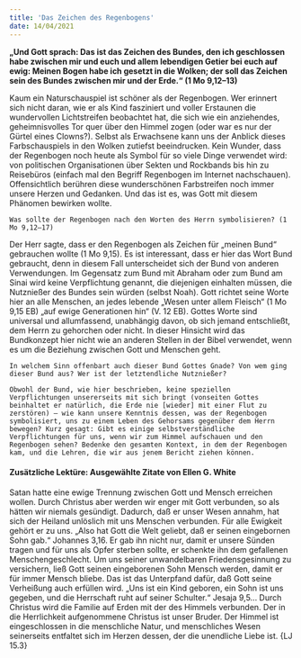 ```yaml
---
title: 'Das Zeichen des Regenbogens'
date: 14/04/2021
---
```


**„Und Gott sprach: Das ist das Zeichen des Bundes, den ich geschlossen habe zwischen mir und euch und allem lebendigen Getier bei euch auf ewig: Meinen Bogen habe ich gesetzt in die Wolken; der soll das Zeichen sein des Bundes zwischen mir und der Erde.“ (1 Mo 9,12–13)**

Kaum ein Naturschauspiel ist schöner als der Regenbogen. Wer erinnert sich nicht daran, wie er als Kind fasziniert und voller Erstaunen die wundervollen Lichtstreifen beobachtet hat, die sich wie ein anziehendes, geheimnisvolles Tor quer über den Himmel zogen (oder war es nur der Gürtel eines Clowns?). Selbst als Erwachsene kann uns der Anblick dieses Farbschauspiels in den Wolken zutiefst beeindrucken. Kein Wunder, dass der Regenbogen noch heute als Symbol für so viele Dinge verwendet wird: von politischen Organisationen über Sekten und Rockbands bis hin zu Reisebüros (einfach mal den Begriff Regenbogen im Internet nachschauen). Offensichtlich berühren diese wunderschönen Farbstreifen noch immer unsere Herzen und Gedanken. Und das ist es, was Gott mit diesem Phänomen bewirken wollte.

`Was sollte der Regenbogen nach den Worten des Herrn symbolisieren? (1 Mo 9,12–17)`

Der Herr sagte, dass er den Regenbogen als Zeichen für „meinen Bund“ gebrauchen wollte (1 Mo 9,15). Es ist interessant, dass er hier das Wort Bund gebraucht, denn in diesem Fall unterscheidet sich der Bund von anderen Verwendungen. Im Gegensatz zum Bund mit Abraham oder zum Bund am Sinai wird keine Verpflichtung genannt, die diejenigen einhalten müssen, die Nutznießer des Bundes sein würden (selbst Noah). Gott richtet seine Worte hier an alle Menschen, an jedes lebende „Wesen unter allem Fleisch“ (1 Mo 9,15 EB) „auf ewige Generationen hin“ (V. 12 EB). Gottes Worte sind universal und allumfassend, unabhängig davon, ob sich jemand entschließt, dem Herrn zu gehorchen oder nicht. In dieser Hinsicht wird das Bundkonzept hier nicht wie an anderen Stellen in der Bibel verwendet, wenn es um die Beziehung zwischen Gott und Menschen geht.

`In welchem Sinn offenbart auch dieser Bund Gottes Gnade? Von wem ging dieser Bund aus? Wer ist der letztendliche Nutznießer?`

`Obwohl der Bund, wie hier beschrieben, keine speziellen Verpflichtungen unsererseits mit sich bringt (vonseiten Gottes beinhaltet er natürlich, die Erde nie [wieder] mit einer Flut zu zerstören) – wie kann unsere Kenntnis dessen, was der Regenbogen symbolisiert, uns zu einem Leben des Gehorsams gegenüber dem Herrn bewegen? Kurz gesagt: Gibt es einige selbstverständliche Verpflichtungen für uns, wenn wir zum Himmel aufschauen und den Regenbogen sehen? Bedenke den gesamten Kontext, in dem der Regenbogen kam, und die Lehren, die wir aus jenem Bericht ziehen können.`

#### Zusätzliche Lektüre: Ausgewählte Zitate von Ellen G. White

Satan hatte eine ewige Trennung zwischen Gott und Mensch erreichen wollen. Durch Christus aber werden wir enger mit Gott verbunden, so als hätten wir niemals gesündigt. Dadurch, daß er unser Wesen annahm, hat sich der Heiland unlöslich mit uns Menschen verbunden. Für alle Ewigkeit gehört er zu uns. „Also hat Gott die Welt geliebt, daß er seinen eingebornen Sohn gab.“ Johannes 3,16. Er gab ihn nicht nur, damit er unsere Sünden tragen und für uns als Opfer sterben sollte, er schenkte ihn dem gefallenen Menschengeschlecht. Um uns seiner unwandelbaren Friedensgesinnung zu versichern, ließ Gott seinen eingeborenen Sohn Mensch werden, damit er für immer Mensch bliebe. Das ist das Unterpfand dafür, daß Gott seine Verheißung auch erfüllen wird. „Uns ist ein Kind geboren, ein Sohn ist uns gegeben, und die Herrschaft ruht auf seiner Schulter.“ Jesaja 9,5... Durch Christus wird die Familie auf Erden mit der des Himmels verbunden. Der in die Herrlichkeit aufgenommene Christus ist unser Bruder. Der Himmel ist eingeschlossen in die menschliche Natur, und menschliches Wesen seinerseits entfaltet sich im Herzen dessen, der die unendliche Liebe ist. {LJ 15.3}